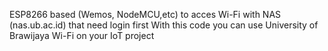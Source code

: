 ESP8266 based (Wemos, NodeMCU,etc) to acces Wi-Fi with NAS (nas.ub.ac.id) that need login first
With this code you can use University of Brawijaya Wi-Fi on your IoT project 
